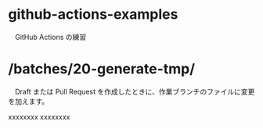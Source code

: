 # github-actions-examples
　GitHub Actions の練習

# /batches/20-generate-tmp/
　Draft または Pull Request を作成したときに、作業ブランチのファイルに変更を加えます。
 
xxxxxxxx
xxxxxxxx
